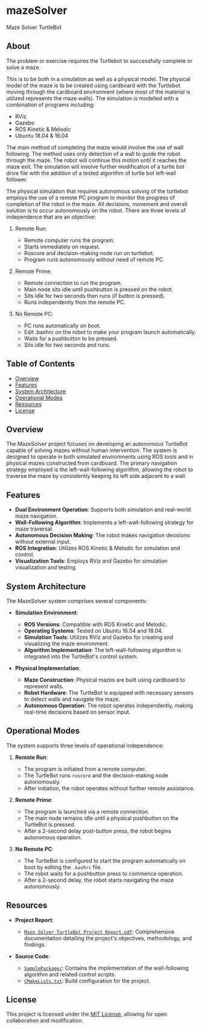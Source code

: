 # mazeSolver
Maze Solver TurtleBot 

## About
The problem or exercise requires the Turtlebot to successfully complete or solve a maze. 

This is to be both in a simulation as well as a physical model. The physical model of the maze is to be created using cardboard with the Turtlebot moving through the cardboard 
environment (where most of the material is utilized represents the maze walls). The simulation is modelled with a combination of programs including:
- RViz
- Gazebo
- ROS Kinetic & Melodic
- Ubuntu 18.04 & 16.04 

The main method of completing the maze would involve the use of wall following. The method uses only detection of a wall to guide the robot through the maze. The robot will 
continue this motion until it reaches the maze exit. The simulation will involve further modification of a turtle bot drive file with the addition of a tested algorithm of turtle bot left-wall follower.  

The physical simulation that requires autonomous solving of the turtlebot employs the use of a remote PC program to monitor the progress of completion of the robot in the maze. All decisions, movement and overall solution is to occur autonomously on the robot. There are three levels of independence that are an objective: 
1. Remote Run:
   - Remote computer runs the program.
   - Starts immediately on request.
   - Roscore and decision-making node run on turtlebot.
   - Program runs autonomously without need of remote PC.
     
2. Remote Prime:
   - Remote connection to run the program.
   - Main node sits idle until pushbutton is pressed on the robot.
   - Sits idle for two seconds then runs (if button is pressed).
   - Runs independently from the remote PC.

3. No Remote PC:
   - PC runs automatically on boot.
   - Edit .bashrc on the robot to make your program launch automatically.
   - Waits for a pushbutton to be pressed.
   - Sits idle for two seconds and runs. 

## Table of Contents

- [Overview](#overview)
- [Features](#features)
- [System Architecture](#system-architecture)
- [Operational Modes](#operational-modes)
- [Resources](#resources)
- [License](#license)

## Overview

The MazeSolver project focuses on developing an autonomous TurtleBot capable of solving mazes without human intervention. The system is designed to operate in both simulated environments using ROS tools and in physical mazes constructed from cardboard. The primary navigation strategy employed is the left-wall-following algorithm, allowing the robot to traverse the maze by consistently keeping its left side adjacent to a wall.

## Features

- **Dual Environment Operation**: Supports both simulation and real-world maze navigation.
- **Wall-Following Algorithm**: Implements a left-wall-following strategy for maze traversal.
- **Autonomous Decision Making**: The robot makes navigation decisions without external input.
- **ROS Integration**: Utilizes ROS Kinetic & Melodic for simulation and control.
- **Visualization Tools**: Employs RViz and Gazebo for simulation visualization and testing.

## System Architecture

The MazeSolver system comprises several components:

- **Simulation Environment**:
  - **ROS Versions**: Compatible with ROS Kinetic and Melodic.
  - **Operating Systems**: Tested on Ubuntu 16.04 and 18.04.
  - **Simulation Tools**: Utilizes RViz and Gazebo for creating and visualizing the maze environment.
  - **Algorithm Implementation**: The left-wall-following algorithm is integrated into the TurtleBot's control system.

- **Physical Implementation**:
  - **Maze Construction**: Physical mazes are built using cardboard to represent walls.
  - **Robot Hardware**: The TurtleBot is equipped with necessary sensors to detect walls and navigate the maze.
  - **Autonomous Operation**: The robot operates independently, making real-time decisions based on sensor input.

## Operational Modes

The system supports three levels of operational independence:

1. **Remote Run**:
   - The program is initiated from a remote computer.
   - The TurtleBot runs `roscore` and the decision-making node autonomously.
   - After initiation, the robot operates without further remote assistance.

2. **Remote Prime**:
   - The program is launched via a remote connection.
   - The main node remains idle until a physical pushbutton on the TurtleBot is pressed.
   - After a 2-second delay post-button press, the robot begins autonomous operation.

3. **No Remote PC**:
   - The TurtleBot is configured to start the program automatically on boot by editing the `.bashrc` file.
   - The robot waits for a pushbutton press to commence operation.
   - After a 2-second delay, the robot starts navigating the maze autonomously.

## Resources

- **Project Report**:
  - [`Maze Solver TurtleBot Project Report.pdf`](Maze%20Solver%20TurtleBot%20Project%20Report.pdf): Comprehensive documentation detailing the project's objectives, methodology, and findings.

- **Source Code**:
  - [`SamplePackage/`](SamplePackage/): Contains the implementation of the wall-following algorithm and related control scripts.
  - [`CMakeLists.txt`](CMakeLists.txt): Build configuration for the project.

## License

This project is licensed under the [MIT License](LICENSE), allowing for open collaboration and modification.
